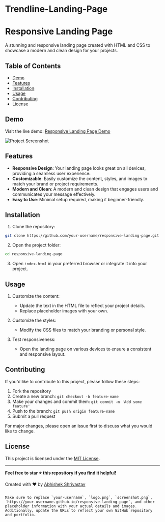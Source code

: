 # Trendline-Landing-Page

# Responsive Landing Page


A stunning and responsive landing page created with HTML and CSS to showcase a modern and clean design for your projects.

## Table of Contents

- [Demo](#demo)
- [Features](#features)
- [Installation](#installation)
- [Usage](#usage)
- [Contributing](#contributing)
- [License](#license)

## Demo

Visit the live demo: [Responsive Landing Page Demo](https://your-username.github.io/responsive-landing-page)

![Project Screenshot](<img width="960" alt="Screenshot 2024-01-05 222638" src="https://github.com/AbhishekShrivastav73/Trendline-Landing-Page/assets/147899930/28cc1877-71aa-44e5-87e3-2d8b87612007">)

## Features

- **Responsive Design**: Your landing page looks great on all devices, providing a seamless user experience.
- **Customizable**: Easily customize the content, styles, and images to match your brand or project requirements.
- **Modern and Clean**: A modern and clean design that engages users and communicates your message effectively.
- **Easy to Use**: Minimal setup required, making it beginner-friendly.

## Installation

1. Clone the repository:

```bash
git clone https://github.com/your-username/responsive-landing-page.git
```

2. Open the project folder:

```bash
cd responsive-landing-page
```

3. Open `index.html` in your preferred browser or integrate it into your project.

## Usage

1. Customize the content:
   - Update the text in the HTML file to reflect your project details.
   - Replace placeholder images with your own.

2. Customize the styles:
   - Modify the CSS files to match your branding or personal style.

3. Test responsiveness:
   - Open the landing page on various devices to ensure a consistent and responsive layout.

## Contributing

If you'd like to contribute to this project, please follow these steps:

1. Fork the repository
2. Create a new branch: `git checkout -b feature-name`
3. Make your changes and commit them: `git commit -m 'Add some feature'`
4. Push to the branch: `git push origin feature-name`
5. Submit a pull request

For major changes, please open an issue first to discuss what you would like to change.

## License

This project is licensed under the [MIT License](LICENSE).

---

**Feel free to star ⭐ this repository if you find it helpful!**

Created with ❤️ by [Abhishek Shrivastav](https://your-portfolio-link.com)
```

Make sure to replace `your-username`, `logo.png`, `screenshot.png`, `https://your-username.github.io/responsive-landing-page`, and other placeholder information with your actual details and images. Additionally, update the URLs to reflect your own GitHub repository and portfolio.
